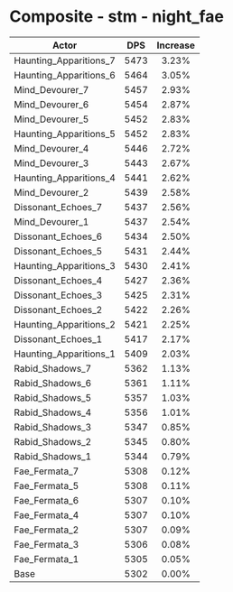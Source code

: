 # Composite - stm - night_fae
| Actor | DPS | Increase |
|---|:---:|:---:|
|Haunting_Apparitions_7|5473|3.23%|
|Haunting_Apparitions_6|5464|3.05%|
|Mind_Devourer_7|5457|2.93%|
|Mind_Devourer_6|5454|2.87%|
|Mind_Devourer_5|5452|2.83%|
|Haunting_Apparitions_5|5452|2.83%|
|Mind_Devourer_4|5446|2.72%|
|Mind_Devourer_3|5443|2.67%|
|Haunting_Apparitions_4|5441|2.62%|
|Mind_Devourer_2|5439|2.58%|
|Dissonant_Echoes_7|5437|2.56%|
|Mind_Devourer_1|5437|2.54%|
|Dissonant_Echoes_6|5434|2.50%|
|Dissonant_Echoes_5|5431|2.44%|
|Haunting_Apparitions_3|5430|2.41%|
|Dissonant_Echoes_4|5427|2.36%|
|Dissonant_Echoes_3|5425|2.31%|
|Dissonant_Echoes_2|5422|2.26%|
|Haunting_Apparitions_2|5421|2.25%|
|Dissonant_Echoes_1|5417|2.17%|
|Haunting_Apparitions_1|5409|2.03%|
|Rabid_Shadows_7|5362|1.13%|
|Rabid_Shadows_6|5361|1.11%|
|Rabid_Shadows_5|5357|1.03%|
|Rabid_Shadows_4|5356|1.01%|
|Rabid_Shadows_3|5347|0.85%|
|Rabid_Shadows_2|5345|0.80%|
|Rabid_Shadows_1|5344|0.79%|
|Fae_Fermata_7|5308|0.12%|
|Fae_Fermata_5|5308|0.11%|
|Fae_Fermata_6|5307|0.10%|
|Fae_Fermata_4|5307|0.10%|
|Fae_Fermata_2|5307|0.09%|
|Fae_Fermata_3|5306|0.08%|
|Fae_Fermata_1|5305|0.05%|
|Base|5302|0.00%|
